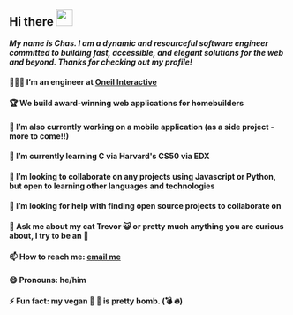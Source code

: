 ## Hi there <img src="https://raw.githubusercontent.com/MartinHeinz/MartinHeinz/master/wave.gif" width="30px">

***My name is Chas. I am a dynamic and resourceful software engineer committed to building fast, accessible, and elegant solutions for the web and beyond. Thanks for checking out my profile!***

<!-- **chas-e/chas-e** is a ✨ _special_ ✨ repository because its `README.md` (this file) appears on your GitHub profile. -->

#### 👨🏻‍💻  I’m an engineer at [Oneil Interactive](https://oneilinteractive.com/)
#### 🏆 We build award-winning web applications for homebuilders
#### 🔭  I’m also currently working on a mobile application (as a side project - more to come!!)
#### 🌱  I’m currently learning C via Harvard's CS50 via EDX
#### 👯  I’m looking to collaborate on any projects using Javascript or Python, but open to learning other languages and technologies
#### 🤔  I’m looking for help with finding open source projects to collaborate on
#### 💬  Ask me about my cat Trevor 😺 or pretty much anything you are curious about, I try to be an 📖 
#### 📫  How to reach me: [email me](mailto:charles@chasengineering.dev)
#### 😄  Pronouns: he/him
#### ⚡  Fun fact: my vegan 🥕 🍰 is pretty bomb. (💣 🔥)



